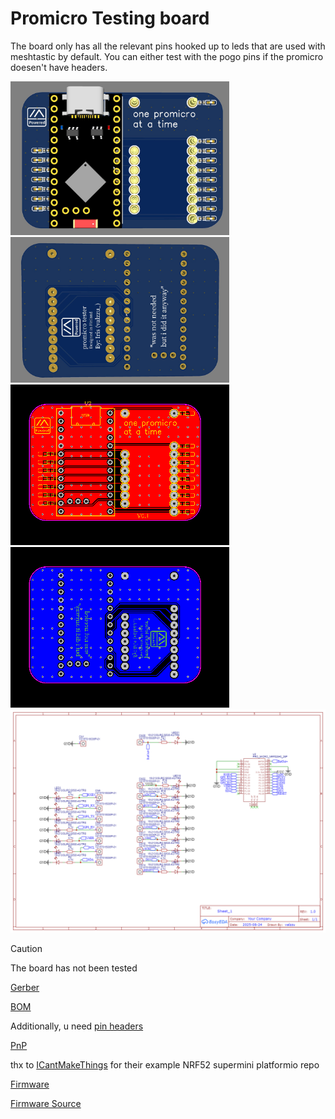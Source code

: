 # Promicro Testing board

The board only has all the relevant pins hooked up to leds that are used with meshtastic by default.
You can either test with the pogo pins if the promicro doesen't have headers.

<img src="./pics/top.png" width="350"><img src="./pics/bottom.png" width="350">
<img src="./pics/top_layout.png" width="350"><img src="./pics/bottom_layout.png" width="350">
<img src="./pics/schematic.png" width="700">

> [!CAUTION]
> The board has not been tested

[Gerber](./Gerber_promicro_tester.zip)

[BOM](./BOM_promicro_tester.csv)

Additionally, u need [pin headers](https://www.aliexpress.com/item/1005005666298784.html)

[PnP](./PickAndPlace_promicro_tester.csv)

thx to [ICantMakeThings](https://github.com/ICantMakeThings/Nicenano-NRF52-Supermini-PlatformIO-Support) for their example NRF52 supermini platformio repo

[Firmware](./firmware.uf2)

[Firmware Source](./firmware_source)
